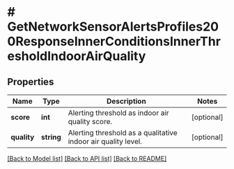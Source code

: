 # # GetNetworkSensorAlertsProfiles200ResponseInnerConditionsInnerThresholdIndoorAirQuality

## Properties

Name | Type | Description | Notes
------------ | ------------- | ------------- | -------------
**score** | **int** | Alerting threshold as indoor air quality score. | [optional]
**quality** | **string** | Alerting threshold as a qualitative indoor air quality level. | [optional]

[[Back to Model list]](../../README.md#models) [[Back to API list]](../../README.md#endpoints) [[Back to README]](../../README.md)
